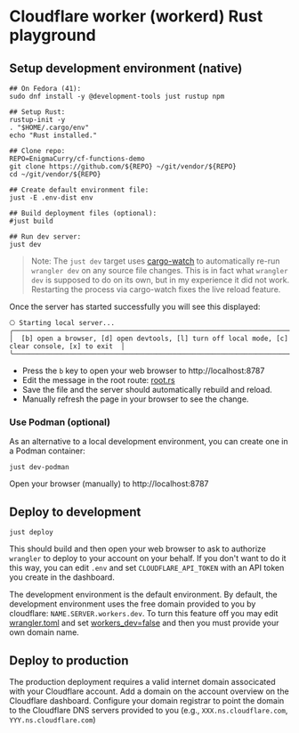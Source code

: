 # Cloudflare worker (workerd) Rust playground

## Setup development environment (native)

```
## On Fedora (41):
sudo dnf install -y @development-tools just rustup npm

## Setup Rust:
rustup-init -y
. "$HOME/.cargo/env"
echo "Rust installed."

## Clone repo:
REPO=EnigmaCurry/cf-functions-demo
git clone https://github.com/${REPO} ~/git/vendor/${REPO}
cd ~/git/vendor/${REPO}

## Create default environment file:
just -E .env-dist env

## Build deployment files (optional):
#just build

## Run dev server:
just dev
```

> Note: The `just dev` target uses
> [cargo-watch](https://github.com/watchexec/cargo-watch) to
> automatically re-run `wrangler dev` on any source file changes. This
> is in fact what `wrangler dev` is supposed to do on its own, but in
> my experience it did not work. Restarting the process via
> cargo-watch fixes the live reload feature.

Once the server has started successfully you will see this displayed:

```
⎔ Starting local server...
╭──────────────────────────────────────────────────────────────────────────────────────────────────╮
│  [b] open a browser, [d] open devtools, [l] turn off local mode, [c] clear console, [x] to exit  │
╰──────────────────────────────────────────────────────────────────────────────────────────────────╯
```

 * Press the `b` key to open your web browser to http://localhost:8787
 * Edit the message in the root route: [root.rs](src/routes/root.rs)
 * Save the file and the server should automatically rebuild and reload.
 * Manually refresh the page in your browser to see the change.

### Use Podman (optional)

As an alternative to a local development environment, you can create
one in a Podman container:

```
just dev-podman
```

Open your browser (manually) to http://localhost:8787

## Deploy to development

```
just deploy
```

This should build and then open your web browser to ask to authorize
`wrangler` to deploy to your account on your behalf. If you don't want
to do it this way, you can edit `.env` and set `CLOUDFLARE_API_TOKEN`
    with an API token you create in the dashboard.

The development environment is the default environment. By default,
the development environment uses the free domain provided to you by
cloudflare: `NAME.SERVER.workers.dev`. To turn this feature off you
may edit [wrangler.toml](wrangler.toml) and set
[workers_dev=false](https://developers.cloudflare.com/workers/configuration/routing/workers-dev/)
and then you must provide your own domain name.

## Deploy to production

The production deployment requires a valid internet domain associcated
with your Cloudflare account. Add a domain on the account overview on
the Cloudflare dashboard. Configure your domain registrar to point the
domain to the Cloudflare DNS servers provided to you (e.g.,
`XXX.ns.cloudflare.com`, `YYY.ns.cloudflare.com`)

